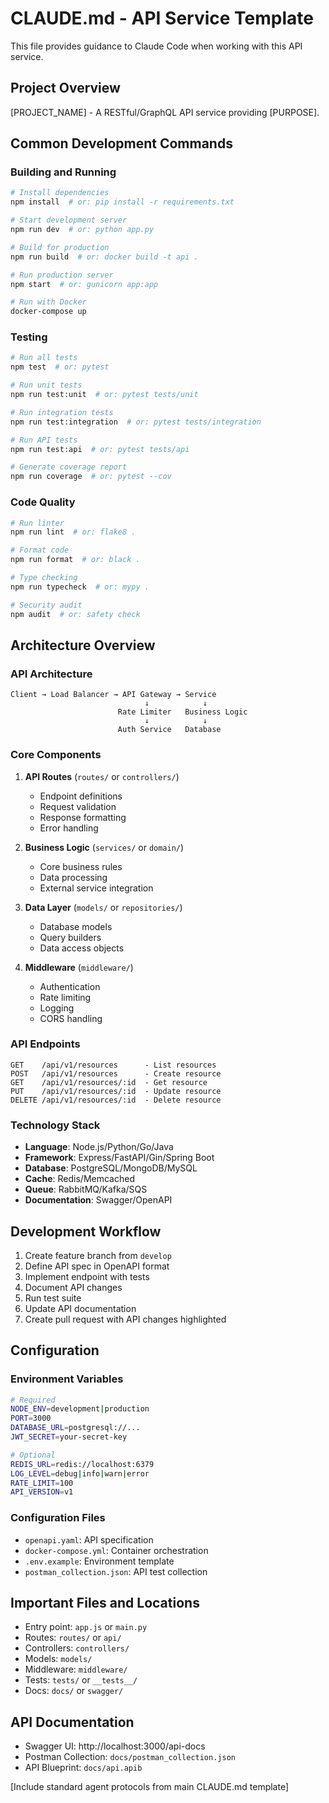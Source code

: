 # CLAUDE.md - API Service Template

This file provides guidance to Claude Code when working with this API service.

## Project Overview

[PROJECT_NAME] - A RESTful/GraphQL API service providing [PURPOSE].

## Common Development Commands

### Building and Running
```bash
# Install dependencies
npm install  # or: pip install -r requirements.txt

# Start development server
npm run dev  # or: python app.py

# Build for production
npm run build  # or: docker build -t api .

# Run production server
npm start  # or: gunicorn app:app

# Run with Docker
docker-compose up
```

### Testing
```bash
# Run all tests
npm test  # or: pytest

# Run unit tests
npm run test:unit  # or: pytest tests/unit

# Run integration tests
npm run test:integration  # or: pytest tests/integration

# Run API tests
npm run test:api  # or: pytest tests/api

# Generate coverage report
npm run coverage  # or: pytest --cov
```

### Code Quality
```bash
# Run linter
npm run lint  # or: flake8 .

# Format code
npm run format  # or: black .

# Type checking
npm run typecheck  # or: mypy .

# Security audit
npm audit  # or: safety check
```

## Architecture Overview

### API Architecture
```
Client → Load Balancer → API Gateway → Service
                              ↓            ↓
                        Rate Limiter   Business Logic
                              ↓            ↓
                        Auth Service   Database
```

### Core Components

1. **API Routes** (`routes/` or `controllers/`)
   - Endpoint definitions
   - Request validation
   - Response formatting
   - Error handling

2. **Business Logic** (`services/` or `domain/`)
   - Core business rules
   - Data processing
   - External service integration

3. **Data Layer** (`models/` or `repositories/`)
   - Database models
   - Query builders
   - Data access objects

4. **Middleware** (`middleware/`)
   - Authentication
   - Rate limiting
   - Logging
   - CORS handling

### API Endpoints

```
GET    /api/v1/resources      - List resources
POST   /api/v1/resources      - Create resource
GET    /api/v1/resources/:id  - Get resource
PUT    /api/v1/resources/:id  - Update resource
DELETE /api/v1/resources/:id  - Delete resource
```

### Technology Stack
- **Language**: Node.js/Python/Go/Java
- **Framework**: Express/FastAPI/Gin/Spring Boot
- **Database**: PostgreSQL/MongoDB/MySQL
- **Cache**: Redis/Memcached
- **Queue**: RabbitMQ/Kafka/SQS
- **Documentation**: Swagger/OpenAPI

## Development Workflow

1. Create feature branch from `develop`
2. Define API spec in OpenAPI format
3. Implement endpoint with tests
4. Document API changes
5. Run test suite
6. Update API documentation
7. Create pull request with API changes highlighted

## Configuration

### Environment Variables
```bash
# Required
NODE_ENV=development|production
PORT=3000
DATABASE_URL=postgresql://...
JWT_SECRET=your-secret-key

# Optional
REDIS_URL=redis://localhost:6379
LOG_LEVEL=debug|info|warn|error
RATE_LIMIT=100
API_VERSION=v1
```

### Configuration Files
- `openapi.yaml`: API specification
- `docker-compose.yml`: Container orchestration
- `.env.example`: Environment template
- `postman_collection.json`: API test collection

## Important Files and Locations

- Entry point: `app.js` or `main.py`
- Routes: `routes/` or `api/`
- Controllers: `controllers/`
- Models: `models/`
- Middleware: `middleware/`
- Tests: `tests/` or `__tests__/`
- Docs: `docs/` or `swagger/`

## API Documentation

- Swagger UI: http://localhost:3000/api-docs
- Postman Collection: `docs/postman_collection.json`
- API Blueprint: `docs/api.apib`

[Include standard agent protocols from main CLAUDE.md template]